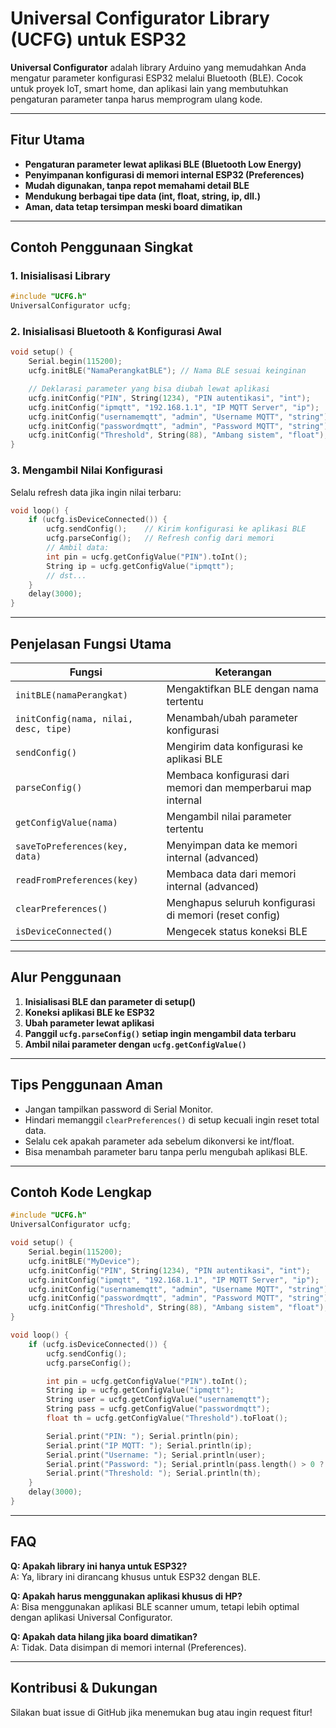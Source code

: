 # Universal Configurator Library (UCFG) untuk ESP32

**Universal Configurator** adalah library Arduino yang memudahkan Anda mengatur parameter konfigurasi ESP32 melalui Bluetooth (BLE). Cocok untuk proyek IoT, smart home, dan aplikasi lain yang membutuhkan pengaturan parameter tanpa harus memprogram ulang kode.

---

## Fitur Utama

- **Pengaturan parameter lewat aplikasi BLE (Bluetooth Low Energy)**
- **Penyimpanan konfigurasi di memori internal ESP32 (Preferences)**
- **Mudah digunakan, tanpa repot memahami detail BLE**
- **Mendukung berbagai tipe data (int, float, string, ip, dll.)**
- **Aman, data tetap tersimpan meski board dimatikan**

---

## Contoh Penggunaan Singkat

### 1. Inisialisasi Library

```c++
#include "UCFG.h"
UniversalConfigurator ucfg;
```

### 2. Inisialisasi Bluetooth & Konfigurasi Awal

```c++
void setup() {
    Serial.begin(115200);
    ucfg.initBLE("NamaPerangkatBLE"); // Nama BLE sesuai keinginan

    // Deklarasi parameter yang bisa diubah lewat aplikasi
    ucfg.initConfig("PIN", String(1234), "PIN autentikasi", "int");
    ucfg.initConfig("ipmqtt", "192.168.1.1", "IP MQTT Server", "ip");
    ucfg.initConfig("usernamemqtt", "admin", "Username MQTT", "string");
    ucfg.initConfig("passwordmqtt", "admin", "Password MQTT", "string");
    ucfg.initConfig("Threshold", String(88), "Ambang sistem", "float");
}
```

### 3. Mengambil Nilai Konfigurasi

Selalu refresh data jika ingin nilai terbaru:
```c++
void loop() {
    if (ucfg.isDeviceConnected()) {
        ucfg.sendConfig();    // Kirim konfigurasi ke aplikasi BLE
        ucfg.parseConfig();   // Refresh config dari memori
        // Ambil data:
        int pin = ucfg.getConfigValue("PIN").toInt();
        String ip = ucfg.getConfigValue("ipmqtt");
        // dst...
    }
    delay(3000);
}
```

---

## Penjelasan Fungsi Utama

| Fungsi                              | Keterangan                                                                 |
|--------------------------------------|----------------------------------------------------------------------------|
| `initBLE(namaPerangkat)`             | Mengaktifkan BLE dengan nama tertentu                                      |
| `initConfig(nama, nilai, desc, tipe)`| Menambah/ubah parameter konfigurasi                                        |
| `sendConfig()`                       | Mengirim data konfigurasi ke aplikasi BLE                                  |
| `parseConfig()`                      | Membaca konfigurasi dari memori dan memperbarui map internal               |
| `getConfigValue(nama)`               | Mengambil nilai parameter tertentu                                         |
| `saveToPreferences(key, data)`       | Menyimpan data ke memori internal (advanced)                               |
| `readFromPreferences(key)`           | Membaca data dari memori internal (advanced)                               |
| `clearPreferences()`                 | Menghapus seluruh konfigurasi di memori (reset config)                     |
| `isDeviceConnected()`                | Mengecek status koneksi BLE                                                |

---

## Alur Penggunaan

1. **Inisialisasi BLE dan parameter di setup()**
2. **Koneksi aplikasi BLE ke ESP32**
3. **Ubah parameter lewat aplikasi**
4. **Panggil `ucfg.parseConfig()` setiap ingin mengambil data terbaru**
5. **Ambil nilai parameter dengan `ucfg.getConfigValue()`**

---

## Tips Penggunaan Aman

- Jangan tampilkan password di Serial Monitor.
- Hindari memanggil `clearPreferences()` di setup kecuali ingin reset total data.
- Selalu cek apakah parameter ada sebelum dikonversi ke int/float.
- Bisa menambah parameter baru tanpa perlu mengubah aplikasi BLE.

---

## Contoh Kode Lengkap

```c++
#include "UCFG.h"
UniversalConfigurator ucfg;

void setup() {
    Serial.begin(115200);
    ucfg.initBLE("MyDevice");
    ucfg.initConfig("PIN", String(1234), "PIN autentikasi", "int");
    ucfg.initConfig("ipmqtt", "192.168.1.1", "IP MQTT Server", "ip");
    ucfg.initConfig("usernamemqtt", "admin", "Username MQTT", "string");
    ucfg.initConfig("passwordmqtt", "admin", "Password MQTT", "string");
    ucfg.initConfig("Threshold", String(88), "Ambang sistem", "float");
}

void loop() {
    if (ucfg.isDeviceConnected()) {
        ucfg.sendConfig();
        ucfg.parseConfig();

        int pin = ucfg.getConfigValue("PIN").toInt();
        String ip = ucfg.getConfigValue("ipmqtt");
        String user = ucfg.getConfigValue("usernamemqtt");
        String pass = ucfg.getConfigValue("passwordmqtt");
        float th = ucfg.getConfigValue("Threshold").toFloat();

        Serial.print("PIN: "); Serial.println(pin);
        Serial.print("IP MQTT: "); Serial.println(ip);
        Serial.print("Username: "); Serial.println(user);
        Serial.print("Password: "); Serial.println(pass.length() > 0 ? "****" : "(not set)");
        Serial.print("Threshold: "); Serial.println(th);
    }
    delay(3000);
}
```

---

## FAQ

**Q: Apakah library ini hanya untuk ESP32?**  
A: Ya, library ini dirancang khusus untuk ESP32 dengan BLE.

**Q: Apakah harus menggunakan aplikasi khusus di HP?**  
A: Bisa menggunakan aplikasi BLE scanner umum, tetapi lebih optimal dengan aplikasi Universal Configurator.

**Q: Apakah data hilang jika board dimatikan?**  
A: Tidak. Data disimpan di memori internal (Preferences).

---

## Kontribusi & Dukungan

Silakan buat issue di GitHub jika menemukan bug atau ingin request fitur!
